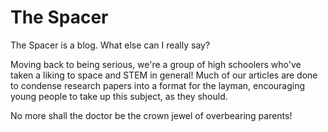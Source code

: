 # The Spacer

The Spacer is a blog. What else can I really say?

Moving back to being serious, we're a group of high schoolers who've taken a liking to space and STEM in general! Much of our articles are done to condense research papers into a format for the layman, encouraging young people to take up this subject, as they should.

No more shall the doctor be the crown jewel of overbearing parents!
